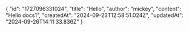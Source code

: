 {
  "id": "1727096331024",
  "title": "Hello",
  "author": "mickey",
  "content": "Hello docs1",
  "createdAt": "2024-09-23T12:58:51.024Z",
  "updatedAt": "2024-09-26T14:11:33.836Z"
}
